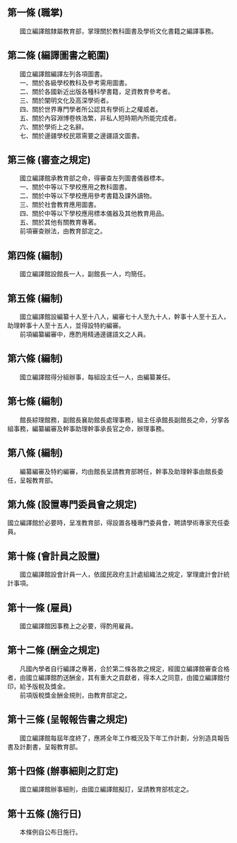 第一條 (職掌)
-------------
　　國立編譯館隸屬教育部，掌理關於教科圖書及學術文化書籍之編譯事務。  


第二條 (編譯圖書之範圍)
-----------------------
　　國立編譯館編譯左列各項圖書。  
　　一、關於各級學校教科及參考需用圖書。  
　　二、關於各國新近出版各種科學書籍，足資教育參考者。  
　　三、關於闡明文化及高深學術者。  
　　四、關於世界專門學者所公認具有學術上之權威者。  
　　五、關於內容淵博卷帙浩繁，非私人短時期內所能完成者。  
　　六、關於學術上之名辭。  
　　七、關於邊疆學校民眾需要之邊疆語文圖書。  


第三條 (審查之規定)
-------------------
　　國立編譯館承教育部之命，得審查左列圖書儀器標本。  
　　一、關於中等以下學校應用之教科圖書。  
　　二、關於中等以下學校應用參考書籍及課外讀物。  
　　三、關於社會教育應用圖書。  
　　四、關於中等以下學校應用標本儀器及其他教育用品。  
　　五、關於其他有關教育專著。  
　　前項審查辦法，由教育部定之。  


第四條 (編制)
-------------
　　國立編譯館設館長一人，副館長一人，均簡任。  


第五條 (編制)
-------------
　　國立編譯館設編纂十人至十八人，編審七十人至九十人，幹事十人至十五人，助理幹事十人至十五人，並得設特約編審。  
　　前項編纂編審中，應酌用精通邊疆語文之人員。  


第六條 (編制)
-------------
　　國立編譯館得分組辦事，每組設主任一人，由編纂兼任。  


第七條 (編制)
-------------
　　館長綜理館務，副館長襄助館長處理事務，組主任承館長副館長之命，分掌各組事務，編纂編審及幹事助理幹事承長官之命，辦理事務。  


第八條 (編制)
-------------
　　編纂編審及特約編審，均由館長呈請教育部聘任，幹事及助理幹事由館長委任，呈報教育部。  


第九條 (設置專門委員會之規定)
-----------------------------
國立編譯館於必要時，呈准教育部，得設置各種專門委員會，聘請學術專家充任委員。  


第十條 (會計員之設置)
---------------------
　　國立編譯館設會計員一人，依國民政府主計處組織法之規定，掌理歲計會計統計事項。  


第十一條 (雇員)
---------------
　　國立編譯館因事務上之必要，得酌用雇員。  


第十二條 (酬金之規定)
---------------------
　　凡國內學者自行編譯之專著，合於第二條各款之規定，經國立編譯館審查合格者，由國立編譯館酌送酬金，其有重大之貢獻者，得本人之同意，由國立編譯館付印，給予版稅及獎金。  
　　前項版稅獎金酬金規則，由教育部定之。  


第十三條 (呈報報告書之規定)
---------------------------
　　國立編譯館每屆年度終了，應將全年工作概況及下年工作計劃，分別造具報告書及計劃書，呈報教育部。  


第十四條 (辦事細則之訂定)
-------------------------
　　國立編譯館辦事細則，由國立編譯館擬訂，呈請教育部核定之。  


第十五條 (施行日)
-----------------
　　本條例自公布日施行。